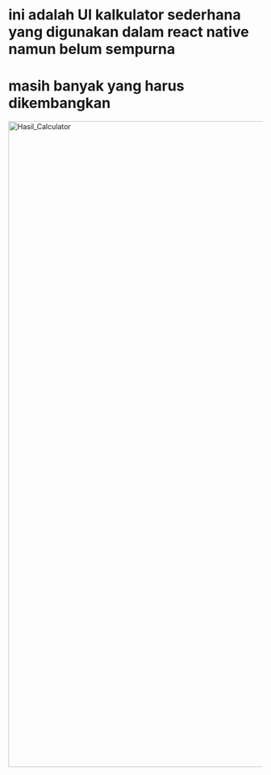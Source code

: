 # ini adalah UI kalkulator sederhana yang digunakan dalam react native namun belum sempurna
# masih banyak yang harus dikembangkan

<img width="1280" alt="Hasil_Calculator" src="https://user-images.githubusercontent.com/25759353/171994679-95540429-a97e-4575-ba28-914ab10f4208.png">
